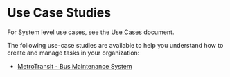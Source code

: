 # Use Case Studies

For System level use cases, see the [Use Cases](../use-cases.md) document.

The following use-case studies are available to help you understand how to create and manage tasks in your organization:

* [MetroTransit - Bus Maintenance System](./MetroTransit/README.md)
